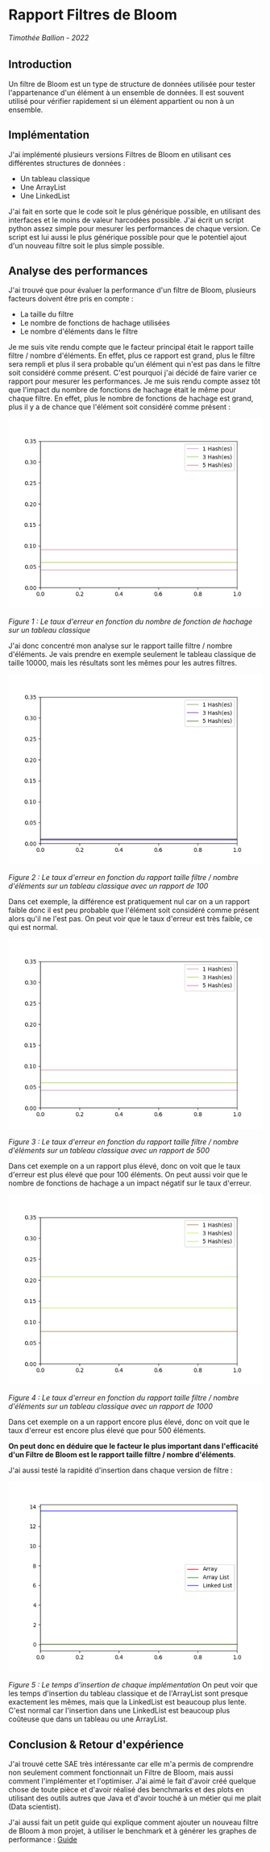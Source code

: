 # Rapport Filtres de Bloom
###### Timothée Ballion - 2022

## Introduction
Un filtre de Bloom est un type de structure de données utilisée pour tester l'appartenance d'un élément à un ensemble de données. Il est souvent utilisé pour vérifier rapidement si un élément appartient ou non à un ensemble.


## Implémentation
J'ai implémenté plusieurs versions Filtres de Bloom en utilisant ces différentes structures de données :
- Un tableau classique
- Une ArrayList
- Une LinkedList
  
J'ai fait en sorte que le code soit le plus générique possible, en utilisant des interfaces et le moins de valeur harcodées possible.
J'ai écrit un script python assez simple pour mesurer les performances de chaque version. Ce script est lui aussi le plus générique possible pour que le potentiel ajout d'un nouveau filtre soit le plus simple possible.

## Analyse des performances
J'ai trouvé que pour évaluer la performance d'un filtre de Bloom, plusieurs facteurs doivent être pris en compte :
- La taille du filtre 
- Le nombre de fonctions de hachage utilisées
- Le nombre d'éléments dans le filtre

Je me suis vite rendu compte que le facteur principal était le rapport taille filtre / nombre d'éléments. En effet, plus ce rapport est grand, plus le filtre sera rempli et plus il sera probable qu'un élément qui n'est pas dans le filtre soit considéré comme présent. C'est pourquoi j'ai décidé de faire varier ce rapport pour mesurer les performances.
Je me suis rendu compte assez tôt que l'impact du nombre de fonctions de hachage était le même pour chaque filtre. En effet, plus le nombre de fonctions de hachage est grand, plus il y a de chance que l'élément soit considéré comme présent : 

![Plot](/plots/BloomArray500Elements.png "Le taux d'erreur en fonction du nombre de fonction de hachage")

*Figure 1 : Le taux d'erreur en fonction du nombre de fonction de hachage sur un tableau classique*

J'ai donc concentré mon analyse sur le rapport taille filtre / nombre d'éléments.
Je vais prendre en exemple seulement le tableau classique de taille 10000, mais les résultats sont les mêmes pour les autres filtres.


![Plot](/plots/BloomArray100Elements.png "Le taux d'erreur en fonction du rapport taille filtre / nombre d'éléments sur un tableau classique")

*Figure 2 : Le taux d'erreur en fonction du rapport taille filtre / nombre d'éléments sur un tableau classique avec un rapport de 100*

Dans cet exemple, la différence est pratiquement nul car on a un rapport faible donc il est peu probable que l'élément soit considéré comme présent alors qu'il ne l'est pas. On peut voir que le taux d'erreur est très faible, ce qui est normal.

![Plot](/plots/BloomArray500Elements.png "Le taux d'erreur en fonction du rapport taille filtre / nombre d'éléments sur un tableau classique")

*Figure 3 : Le taux d'erreur en fonction du rapport taille filtre / nombre d'éléments sur un tableau classique avec un rapport de 500*

Dans cet exemple on a un rapport plus élevé, donc on voit que le taux d'erreur est plus élevé que pour 100 éléments. On peut aussi voir que le nombre de fonctions de hachage a un impact négatif sur le taux d'erreur.

![Plot](/plots/BloomArray1000Elements.png "Le taux d'erreur en fonction du rapport taille filtre / nombre d'éléments sur un tableau classique")

*Figure 4 : Le taux d'erreur en fonction du rapport taille filtre / nombre d'éléments sur un tableau classique avec un rapport de 1000*

Dans cet exemple on a un rapport encore plus élevé, donc on voit que le taux d'erreur est encore plus élevé que pour 500 éléments.

**On peut donc en déduire que le facteur le plus important dans l'efficacité d'un Filtre de Bloom est le rapport taille filtre / nombre d'éléments**.

J'ai aussi testé la rapidité d'insertion dans chaque version de filtre :

![Plot](/plots/InsertSpeed.png "Le temps d'insertion en fonction du rapport taille filtre / nombre d'éléments")

*Figure 5 : Le temps d'insertion de chaque implémentation*
On peut voir que les temps d'insertion du tableau classique et de l'ArrayList sont presque exactement les mêmes, mais que la LinkedList est beaucoup plus lente. C'est normal car l'insertion dans une LinkedList est beaucoup plus coûteuse que dans un tableau ou une ArrayList.

## Conclusion & Retour d'expérience
J'ai trouvé cette SAE très intéressante car elle m'a permis de comprendre non seulement comment fonctionnait un Filtre de Bloom, mais aussi comment l'implémenter et l'optimiser. J'ai aimé le fait d'avoir créé quelque chose de toute pièce et d'avoir réalisé des benchmarks et des plots en utilisant des outils autres que Java et d'avoir touché à un métier qui me plait (Data scientist).

J'ai aussi fait un petit guide qui explique comment ajouter un nouveau filtre de Bloom à mon projet, à utiliser le benchmark et à générer les graphes de performance : [Guide](/Guide.md)